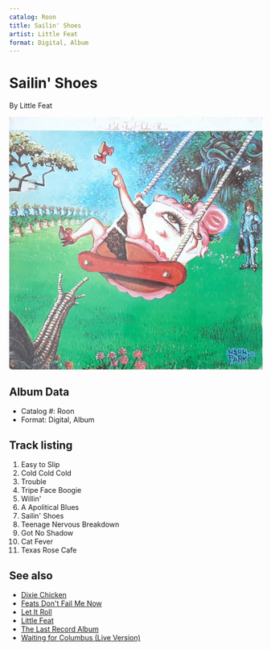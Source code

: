 ```yaml
---
catalog: Roon
title: Sailin' Shoes
artist: Little Feat
format: Digital, Album
---
```


# Sailin' Shoes

By Little Feat

![](../../assets/albumcovers/Little_Feat-Sailin_Shoes.png)

## Album Data

- Catalog #: Roon
- Format: Digital, Album


## Track listing


1. Easy to Slip
2. Cold Cold Cold
3. Trouble
4. Tripe Face Boogie
5. Willin'
6. A Apolitical Blues
7. Sailin' Shoes
8. Teenage Nervous Breakdown
9. Got No Shadow
10. Cat Fever
11. Texas Rose Cafe


## See also

- [Dixie Chicken](Dixie_Chicken.md)
- [Feats Don't Fail Me Now](Feats_Dont_Fail_Me_Now.md)
- [Let It Roll](Let_It_Roll.md)
- [Little Feat](Little_Feat.md)
- [The Last Record Album](The_Last_Record_Album.md)
- [Waiting for Columbus (Live Version)](Waiting_for_Columbus_Live_Version.md)
